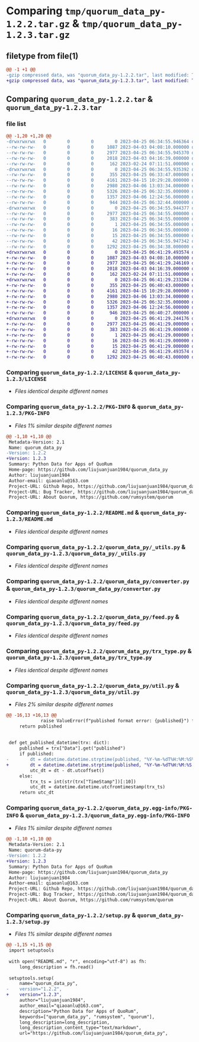 # Comparing `tmp/quorum_data_py-1.2.2.tar.gz` & `tmp/quorum_data_py-1.2.3.tar.gz`

## filetype from file(1)

```diff
@@ -1 +1 @@
-gzip compressed data, was "quorum_data_py-1.2.2.tar", last modified: Tue Apr 25 06:34:55 2023, max compression
+gzip compressed data, was "quorum_data_py-1.2.3.tar", last modified: Tue Apr 25 06:41:29 2023, max compression
```

## Comparing `quorum_data_py-1.2.2.tar` & `quorum_data_py-1.2.3.tar`

### file list

```diff
@@ -1,20 +1,20 @@
-drwxrwxrwx   0        0        0        0 2023-04-25 06:34:55.946364 quorum_data_py-1.2.2/
--rw-rw-rw-   0        0        0     1087 2023-04-03 04:08:10.000000 quorum_data_py-1.2.2/LICENSE
--rw-rw-rw-   0        0        0     2977 2023-04-25 06:34:55.945370 quorum_data_py-1.2.2/PKG-INFO
--rw-rw-rw-   0        0        0     2018 2023-04-03 04:16:39.000000 quorum_data_py-1.2.2/README.md
--rw-rw-rw-   0        0        0      162 2023-02-24 07:11:51.000000 quorum_data_py-1.2.2/pyproject.toml
-drwxrwxrwx   0        0        0        0 2023-04-25 06:34:55.935392 quorum_data_py-1.2.2/quorum_data_py/
--rw-rw-rw-   0        0        0      355 2023-04-25 06:33:47.000000 quorum_data_py-1.2.2/quorum_data_py/__init__.py
--rw-rw-rw-   0        0        0     4161 2023-04-15 10:29:28.000000 quorum_data_py-1.2.2/quorum_data_py/_utils.py
--rw-rw-rw-   0        0        0     2980 2023-04-06 13:03:34.000000 quorum_data_py-1.2.2/quorum_data_py/converter.py
--rw-rw-rw-   0        0        0     5326 2023-04-25 06:32:35.000000 quorum_data_py-1.2.2/quorum_data_py/feed.py
--rw-rw-rw-   0        0        0     1357 2023-04-06 12:24:56.000000 quorum_data_py-1.2.2/quorum_data_py/trx_type.py
--rw-rw-rw-   0        0        0      944 2023-04-25 06:32:44.000000 quorum_data_py-1.2.2/quorum_data_py/util.py
-drwxrwxrwx   0        0        0        0 2023-04-25 06:34:55.944377 quorum_data_py-1.2.2/quorum_data_py.egg-info/
--rw-rw-rw-   0        0        0     2977 2023-04-25 06:34:55.000000 quorum_data_py-1.2.2/quorum_data_py.egg-info/PKG-INFO
--rw-rw-rw-   0        0        0      383 2023-04-25 06:34:55.000000 quorum_data_py-1.2.2/quorum_data_py.egg-info/SOURCES.txt
--rw-rw-rw-   0        0        0        1 2023-04-25 06:34:55.000000 quorum_data_py-1.2.2/quorum_data_py.egg-info/dependency_links.txt
--rw-rw-rw-   0        0        0       16 2023-04-25 06:34:55.000000 quorum_data_py-1.2.2/quorum_data_py.egg-info/requires.txt
--rw-rw-rw-   0        0        0       15 2023-04-25 06:34:55.000000 quorum_data_py-1.2.2/quorum_data_py.egg-info/top_level.txt
--rw-rw-rw-   0        0        0       42 2023-04-25 06:34:55.947342 quorum_data_py-1.2.2/setup.cfg
--rw-rw-rw-   0        0        0     1292 2023-04-25 06:34:38.000000 quorum_data_py-1.2.2/setup.py
+drwxrwxrwx   0        0        0        0 2023-04-25 06:41:29.493574 quorum_data_py-1.2.3/
+-rw-rw-rw-   0        0        0     1087 2023-04-03 04:08:10.000000 quorum_data_py-1.2.3/LICENSE
+-rw-rw-rw-   0        0        0     2977 2023-04-25 06:41:29.246169 quorum_data_py-1.2.3/PKG-INFO
+-rw-rw-rw-   0        0        0     2018 2023-04-03 04:16:39.000000 quorum_data_py-1.2.3/README.md
+-rw-rw-rw-   0        0        0      162 2023-02-24 07:11:51.000000 quorum_data_py-1.2.3/pyproject.toml
+drwxrwxrwx   0        0        0        0 2023-04-25 06:41:29.233204 quorum_data_py-1.2.3/quorum_data_py/
+-rw-rw-rw-   0        0        0      355 2023-04-25 06:40:43.000000 quorum_data_py-1.2.3/quorum_data_py/__init__.py
+-rw-rw-rw-   0        0        0     4161 2023-04-15 10:29:28.000000 quorum_data_py-1.2.3/quorum_data_py/_utils.py
+-rw-rw-rw-   0        0        0     2980 2023-04-06 13:03:34.000000 quorum_data_py-1.2.3/quorum_data_py/converter.py
+-rw-rw-rw-   0        0        0     5326 2023-04-25 06:32:35.000000 quorum_data_py-1.2.3/quorum_data_py/feed.py
+-rw-rw-rw-   0        0        0     1357 2023-04-06 12:24:56.000000 quorum_data_py-1.2.3/quorum_data_py/trx_type.py
+-rw-rw-rw-   0        0        0      946 2023-04-25 06:40:27.000000 quorum_data_py-1.2.3/quorum_data_py/util.py
+drwxrwxrwx   0        0        0        0 2023-04-25 06:41:29.244176 quorum_data_py-1.2.3/quorum_data_py.egg-info/
+-rw-rw-rw-   0        0        0     2977 2023-04-25 06:41:29.000000 quorum_data_py-1.2.3/quorum_data_py.egg-info/PKG-INFO
+-rw-rw-rw-   0        0        0      383 2023-04-25 06:41:29.000000 quorum_data_py-1.2.3/quorum_data_py.egg-info/SOURCES.txt
+-rw-rw-rw-   0        0        0        1 2023-04-25 06:41:29.000000 quorum_data_py-1.2.3/quorum_data_py.egg-info/dependency_links.txt
+-rw-rw-rw-   0        0        0       16 2023-04-25 06:41:29.000000 quorum_data_py-1.2.3/quorum_data_py.egg-info/requires.txt
+-rw-rw-rw-   0        0        0       15 2023-04-25 06:41:29.000000 quorum_data_py-1.2.3/quorum_data_py.egg-info/top_level.txt
+-rw-rw-rw-   0        0        0       42 2023-04-25 06:41:29.493574 quorum_data_py-1.2.3/setup.cfg
+-rw-rw-rw-   0        0        0     1292 2023-04-25 06:40:43.000000 quorum_data_py-1.2.3/setup.py
```

### Comparing `quorum_data_py-1.2.2/LICENSE` & `quorum_data_py-1.2.3/LICENSE`

 * *Files identical despite different names*

### Comparing `quorum_data_py-1.2.2/PKG-INFO` & `quorum_data_py-1.2.3/PKG-INFO`

 * *Files 1% similar despite different names*

```diff
@@ -1,10 +1,10 @@
 Metadata-Version: 2.1
 Name: quorum_data_py
-Version: 1.2.2
+Version: 1.2.3
 Summary: Python Data for Apps of QuoRum
 Home-page: https://github.com/liujuanjuan1984/quorum_data_py
 Author: liujuanjuan1984
 Author-email: qiaoanlu@163.com
 Project-URL: Github Repo, https://github.com/liujuanjuan1984/quorum_data_py
 Project-URL: Bug Tracker, https://github.com/liujuanjuan1984/quorum_data_py/issues
 Project-URL: About Quorum, https://github.com/rumsystem/quorum
```

### Comparing `quorum_data_py-1.2.2/README.md` & `quorum_data_py-1.2.3/README.md`

 * *Files identical despite different names*

### Comparing `quorum_data_py-1.2.2/quorum_data_py/_utils.py` & `quorum_data_py-1.2.3/quorum_data_py/_utils.py`

 * *Files identical despite different names*

### Comparing `quorum_data_py-1.2.2/quorum_data_py/converter.py` & `quorum_data_py-1.2.3/quorum_data_py/converter.py`

 * *Files identical despite different names*

### Comparing `quorum_data_py-1.2.2/quorum_data_py/feed.py` & `quorum_data_py-1.2.3/quorum_data_py/feed.py`

 * *Files identical despite different names*

### Comparing `quorum_data_py-1.2.2/quorum_data_py/trx_type.py` & `quorum_data_py-1.2.3/quorum_data_py/trx_type.py`

 * *Files identical despite different names*

### Comparing `quorum_data_py-1.2.2/quorum_data_py/util.py` & `quorum_data_py-1.2.3/quorum_data_py/util.py`

 * *Files 2% similar despite different names*

```diff
@@ -16,13 +16,13 @@
             raise ValueError(f"published format error: {published}") from e
     return published
 
 
 def get_published_datetime(trx: dict):
     published = trx["Data"].get("published")
     if published:
-        dt = datetime.datetime.strptime(published, "%Y-%m-%dT%H:%M:%S%z")
+        dt = datetime.datetime.strptime(published, "%Y-%m-%dT%H:%M:%S.%fZ")
         utc_dt = dt - dt.utcoffset()
     else:
         trx_ts = int(str(trx["TimeStamp"])[:10])
         utc_dt = datetime.datetime.utcfromtimestamp(trx_ts)
     return utc_dt
```

### Comparing `quorum_data_py-1.2.2/quorum_data_py.egg-info/PKG-INFO` & `quorum_data_py-1.2.3/quorum_data_py.egg-info/PKG-INFO`

 * *Files 1% similar despite different names*

```diff
@@ -1,10 +1,10 @@
 Metadata-Version: 2.1
 Name: quorum-data-py
-Version: 1.2.2
+Version: 1.2.3
 Summary: Python Data for Apps of QuoRum
 Home-page: https://github.com/liujuanjuan1984/quorum_data_py
 Author: liujuanjuan1984
 Author-email: qiaoanlu@163.com
 Project-URL: Github Repo, https://github.com/liujuanjuan1984/quorum_data_py
 Project-URL: Bug Tracker, https://github.com/liujuanjuan1984/quorum_data_py/issues
 Project-URL: About Quorum, https://github.com/rumsystem/quorum
```

### Comparing `quorum_data_py-1.2.2/setup.py` & `quorum_data_py-1.2.3/setup.py`

 * *Files 1% similar despite different names*

```diff
@@ -1,15 +1,15 @@
 import setuptools
 
 with open("README.md", "r", encoding="utf-8") as fh:
     long_description = fh.read()
 
 setuptools.setup(
     name="quorum_data_py",
-    version="1.2.2",
+    version="1.2.3",
     author="liujuanjuan1984",
     author_email="qiaoanlu@163.com",
     description="Python Data for Apps of QuoRum",
     keywords=["quorum_data_py", "rumsystem", "quorum"],
     long_description=long_description,
     long_description_content_type="text/markdown",
     url="https://github.com/liujuanjuan1984/quorum_data_py",
```

